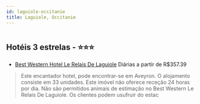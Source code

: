 ```yaml
---
id: laguiole-occitanie
title: Laguiole, Occitanie
---
```


<center><img src="http://photos.hotelbeds.com/giata/19/195351/195351a_hb_a_003.jpg" alt="" /></center>


## Hotéis 3 estrelas - ⭐️⭐️⭐️

-    [Best Western Hotel Le Relais De Laguiole](https://www.hurb.com/hoteis/laguiole/best-western-hotel-le-relais-de-laguiole-JNP-JP076428?cmp=18055) Diárias a partir de R$357.39
   > Este encantador hotel, pode encontrar-se em Aveyron. O alojamento consiste em 33 unidades. Este imóvel não oferece receção 24 horas por dia. Não são permitidos animais de estimação no Best Western Le Relais De Laguiole. Os clientes podem usufruir do estac
